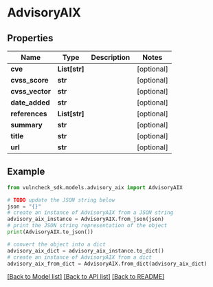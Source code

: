 # AdvisoryAIX


## Properties

Name | Type | Description | Notes
------------ | ------------- | ------------- | -------------
**cve** | **List[str]** |  | [optional] 
**cvss_score** | **str** |  | [optional] 
**cvss_vector** | **str** |  | [optional] 
**date_added** | **str** |  | [optional] 
**references** | **List[str]** |  | [optional] 
**summary** | **str** |  | [optional] 
**title** | **str** |  | [optional] 
**url** | **str** |  | [optional] 

## Example

```python
from vulncheck_sdk.models.advisory_aix import AdvisoryAIX

# TODO update the JSON string below
json = "{}"
# create an instance of AdvisoryAIX from a JSON string
advisory_aix_instance = AdvisoryAIX.from_json(json)
# print the JSON string representation of the object
print(AdvisoryAIX.to_json())

# convert the object into a dict
advisory_aix_dict = advisory_aix_instance.to_dict()
# create an instance of AdvisoryAIX from a dict
advisory_aix_from_dict = AdvisoryAIX.from_dict(advisory_aix_dict)
```
[[Back to Model list]](../README.md#documentation-for-models) [[Back to API list]](../README.md#documentation-for-api-endpoints) [[Back to README]](../README.md)


